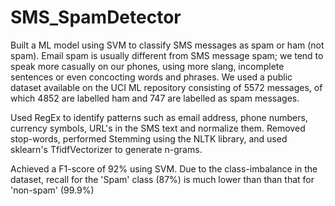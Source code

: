 # SMS_SpamDetector
Built a ML model using SVM to classify SMS messages as spam or ham (not spam). 
Email spam is usually different from SMS message spam; we tend to speak more casually on our phones, using more slang, incomplete sentences or even concocting words and phrases.
We used a public dataset available on the UCI ML repository consisting of 5572 messages, of which 4852 are labelled ham and 747 are labelled as spam messages.

Used RegEx to identify patterns such as email address, phone numbers, currency symbols, URL's in the SMS text and normalize them. Removed stop-words, performed Stemming using the
NLTK library, and used sklearn's TfidfVectorizer to generate n-grams.

Achieved a F1-score of 92% using SVM. Due to the class-imbalance in the dataset, recall for the 'Spam' class (87%) is much lower than than that for 'non-spam' (99.9%)

